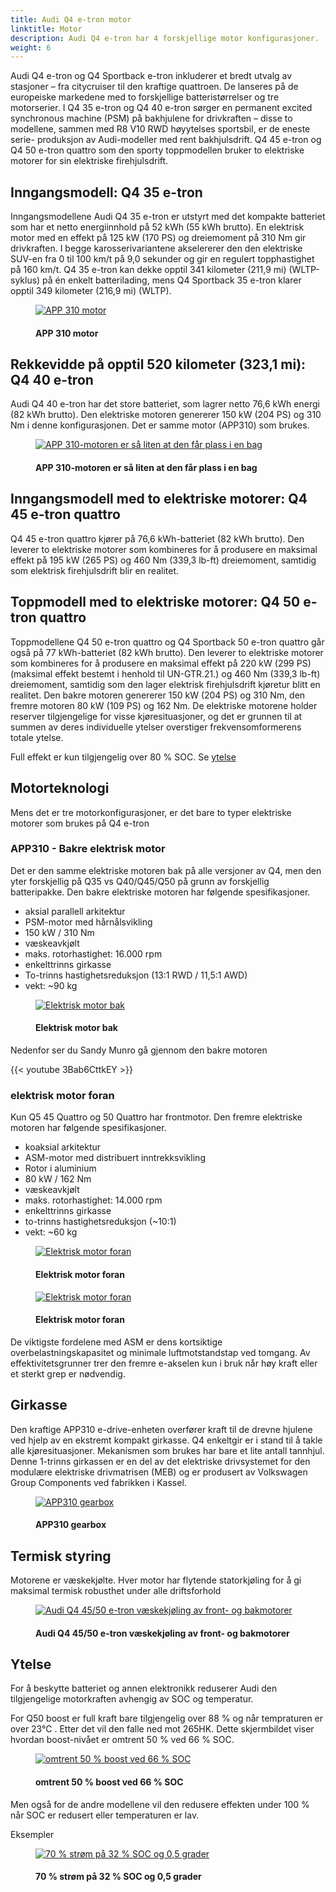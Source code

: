 ```yaml
---
title: Audi Q4 e-tron motor
linktitle: Motor
description: Audi Q4 e-tron har 4 forskjellige motor konfigurasjoner.
weight: 6
---
```

<!-- markdownlint-disable MD033 -->
Audi Q4 e-tron og Q4 Sportback e-tron inkluderer et bredt utvalg av stasjoner – fra citycruiser til den kraftige quattroen. De lanseres på de europeiske markedene med to forskjellige batteristørrelser og tre motorserier. I Q4 35 e-tron og Q4 40 e-tron sørger en permanent excited synchronous machine (PSM) på bakhjulene for drivkraften – disse to modellene, sammen med R8 V10 RWD høyytelses sportsbil, er de eneste serie- produksjon av Audi-modeller med rent bakhjulsdrift. Q4 45 e-tron og Q4 50 e-tron quattro som den sporty toppmodellen bruker to elektriske motorer for sin elektriske firehjulsdrift.

## Inngangsmodell: Q4 35 e-tron

Inngangsmodellene Audi Q4 35 e-tron er utstyrt med det kompakte batteriet som har et netto energiinnhold på 52 kWh (55 kWh brutto). En elektrisk motor med en effekt på 125 kW (170 PS) og
dreiemoment på 310 Nm gir drivkraften. I begge karosserivariantene akselererer den den elektriske SUV-en fra 0 til 100 km/t på 9,0 sekunder og gir en regulert topphastighet på 160 km/t.
Q4 35 e-tron kan dekke opptil 341 kilometer (211,9 mi) (WLTP-syklus) på én enkelt batterilading, mens Q4 Sportback 35 e-tron klarer opptil 349 kilometer (216,9 mi) (WLTP).

<figure>
    <a href="https://media.electrichasgoneaudi.net/multimedia/models/q4-e-tron/drivetrain/motor/app310b.jpg">
        <img src="https://media.electrichasgoneaudi.net/multimedia/models/q4-e-tron/drivetrain/motor/app310bs.jpg"
        class="img-fluid" alt="APP 310 motor" title="APP 310 motor">
    </a>
    <figcaption><h4>APP 310 motor</h4></figcaption>
</figure>

## Rekkevidde på opptil 520 kilometer (323,1 mi): Q4 40 e-tron

Audi Q4 40 e-tron har det store batteriet, som lagrer netto 76,6 kWh energi (82 kWh brutto).
Den elektriske motoren genererer 150 kW (204 PS) og 310 Nm i denne konfigurasjonen. Det er samme motor (APP310) som brukes.

<figure>
    <a href="https://media.electrichasgoneaudi.net/multimedia/models/q4-e-tron/drivetrain/motor/app310bag.jpg">
        <img src="https://media.electrichasgoneaudi.net/multimedia/models/q4-e-tron/drivetrain/motor/app310bags.jpg"
        class="img-fluid" alt="APP 310-motoren er så liten at den får plass i en bag" title="APP 310-motoren er så liten at den får plass i en bag">
    </a>
    <figcaption><h4>APP 310-motoren er så liten at den får plass i en bag</h4></figcaption>
</figure>

## Inngangsmodell med to elektriske motorer: Q4 45 e-tron quattro

Q4 45 e-tron quattro kjører på 76,6 kWh-batteriet (82 kWh brutto). Den leverer to elektriske motorer som kombineres for å produsere en maksimal effekt på 195 kW (265 PS) og 460 Nm (339,3 lb-ft) dreiemoment, samtidig som elektrisk firehjulsdrift blir en realitet.

## Toppmodell med to elektriske motorer: Q4 50 e-tron quattro

Toppmodellene Q4 50 e-tron quattro og Q4 Sportback 50 e-tron quattro går også på 77 kWh-batteriet (82 kWh brutto). Den leverer to elektriske motorer som kombineres for å produsere en maksimal effekt på 220 kW (299 PS) (maksimal effekt bestemt i henhold til UN-GTR.21.) og 460 Nm (339,3 lb-ft) dreiemoment, samtidig som den lager elektrisk firehjulsdrift kjøretur blitt en realitet. Den bakre motoren genererer 150 kW (204 PS) og 310 Nm, den fremre motoren 80 kW (109 PS) og 162 Nm. De elektriske motorene holder reserver tilgjengelige for visse kjøresituasjoner, og det er grunnen til at summen av deres individuelle ytelser overstiger frekvensomformerens totale ytelse.

Full effekt er kun tilgjengelig over 80 % SOC. Se [ytelse](#ytelse)

## Motorteknologi

Mens det er tre motorkonfigurasjoner, er det bare to typer elektriske motorer som brukes på Q4 e-tron

### APP310 - Bakre elektrisk motor

Det er den samme elektriske motoren bak på alle versjoner av Q4, men den yter forskjellig
på Q35 vs Q40/Q45/Q50 på grunn av forskjellig batteripakke. Den bakre elektriske motoren har følgende spesifikasjoner.

- aksial parallell arkitektur
- PSM-motor med hårnålsvikling
- 150 kW / 310 Nm
- væskeavkjølt
- maks. rotorhastighet: 16.000 rpm
- enkelttrinns girkasse
- To-trinns hastighetsreduksjon (13:1 RWD / 11,5:1 AWD)
- vekt: ~90 kg

<figure>
    <a href="https://media.electrichasgoneaudi.net/multimedia/models/q4-e-tron/drivetrain/motor/rearmotor_1.jpg">
        <img src="https://media.electrichasgoneaudi.net/multimedia/models/q4-e-tron/drivetrain/motor/rearmotor_1s.jpg"
        class="img-fluid" alt="Elektrisk motor bak" title="Elektrisk motor bak">
    </a>
    <figcaption><h4>Elektrisk motor bak</h4></figcaption>
</figure>

Nedenfor ser du Sandy Munro gå gjennom den bakre motoren

{{< youtube 3Bab6CttkEY >}}

### elektrisk motor foran

Kun Q5 45 Quattro og 50 Quattro har frontmotor. Den fremre elektriske motoren har følgende spesifikasjoner.

- koaksial arkitektur
- ASM-motor med distribuert inntrekksvikling
- Rotor i aluminium
- 80 kW / 162 Nm
- væskeavkjølt
- maks. rotorhastighet: 14.000 rpm
- enkelttrinns girkasse
- to-trinns hastighetsreduksjon (~10:1)
- vekt: ~60 kg

<figure>
    <a href="https://media.electrichasgoneaudi.net/multimedia/models/q4-e-tron/drivetrain/motor/frontmotor_1.jpg">
        <img src="https://media.electrichasgoneaudi.net/multimedia/models/q4-e-tron/drivetrain/motor/frontmotor_1s.jpg"
        class="img-fluid" alt="Elektrisk motor foran" title="Elektrisk motor foran">
    </a>
    <figcaption><h4>Elektrisk motor foran</h4></figcaption>
</figure>

<figure>
    <a href="https://media.electrichasgoneaudi.net/multimedia/models/q4-e-tron/drivetrain/motor/frontmotor_2.jpg">
        <img src="https://media.electrichasgoneaudi.net/multimedia/models/q4-e-tron/drivetrain/motor/frontmotor_2s.jpg"
        class="img-fluid" alt="Elektrisk motor foran" title="Elektrisk motor foran">
    </a>
    <figcaption><h4>Elektrisk motor foran</h4></figcaption>
</figure>

De viktigste fordelene med ASM er dens kortsiktige overbelastningskapasitet og minimale luftmotstandstap ved tomgang. Av effektivitetsgrunner trer den fremre e-akselen kun i bruk når høy kraft eller et sterkt grep er nødvendig.

## Girkasse

Den kraftige APP310 e-drive-enheten overfører kraft til de drevne hjulene ved hjelp av en ekstremt kompakt girkasse. Q4 enkeltgir er i stand til å takle alle kjøresituasjoner. Mekanismen som brukes har bare et lite antall tannhjul. Denne 1-trinns girkassen er en del av det elektriske drivsystemet for den modulære elektriske drivmatrisen (MEB) og er produsert av Volkswagen Group Components ved fabrikken i Kassel.

<figure>
    <a href="https://media.electrichasgoneaudi.net/multimedia/models/q4-e-tron/drivetrain/motor/gearbox.jpg">
        <img src="https://media.electrichasgoneaudi.net/multimedia/models/q4-e-tron/drivetrain/motor/gearboxs.jpg"
        class="img-fluid" alt="APP310 gearbox" title="APP310 gearbox">
    </a>
    <figcaption><h4>APP310 gearbox</h4></figcaption>
</figure>

## Termisk styring

Motorene er væskekjølte. Hver motor har flytende statorkjøling for å gi maksimal termisk robusthet under alle driftsforhold

<figure>
    <a href="https://media.electrichasgoneaudi.net/multimedia/models/q4-e-tron/drivetrain/motor/cooling.jpg">
        <img src="https://media.electrichasgoneaudi.net/multimedia/models/q4-e-tron/drivetrain/motor/coolings.jpg"
        class="img-fluid" alt="Audi Q4 45/50 e-tron væskekjøling av front- og bakmotorer" title="Audi Q4 45/50 e-tron væskekjøling av front- og bakmotorer">
    </a>
    <figcaption><h4>Audi Q4 45/50 e-tron væskekjøling av front- og bakmotorer</h4></figcaption>
</figure>

## Ytelse

For å beskytte batteriet og annen elektronikk reduserer Audi den tilgjengelige motorkraften avhengig av SOC og temperatur.

For Q50 boost er full kraft bare tilgjengelig over 88 % og når tempraturen er over 23°C . Etter det vil den falle ned mot 265HK. Dette skjermbildet viser hvordan boost-nivået er omtrent 50 % ved 66 % SOC.

<figure>
    <a href="https://media.electrichasgoneaudi.net/multimedia/models/q4-e-tron/drivetrain/motor/boost.jpg">
        <img src="https://media.electrichasgoneaudi.net/multimedia/models/q4-e-tron/drivetrain/motor/boosts.jpg"
        class="img-fluid" alt="omtrent 50 % boost ved 66 % SOC" title="omtrent 50 % boost ved 66 % SOC">
    </a>
    <figcaption><h4>omtrent 50 % boost ved 66 % SOC</h4></figcaption>
</figure>

Men også for de andre modellene vil den redusere effekten under 100 % når SOC er redusert eller temperaturen er lav.

Eksempler

<figure>
    <a href="https://media.electrichasgoneaudi.net/multimedia/models/q4-e-tron/drivetrain/motor/vc2.jpg">
        <img src="https://media.electrichasgoneaudi.net/multimedia/models/q4-e-tron/drivetrain/motor/vc2s.jpg"
        class="img-fluid" alt="70 % strøm på 32 % SOC og 0,5 grader" title="70 % strøm på 32 % SOC og 0,5 grader">
    </a>
    <figcaption><h4>70 % strøm på 32 % SOC og 0,5 grader</h4></figcaption>
</figure>

